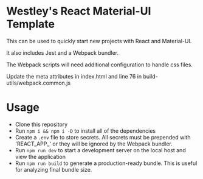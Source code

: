 # Westley's React Material-UI Template

This can be used to quickly start new projects with React and Material-UI.

It also includes Jest and a Webpack bundler.

The Webpack scripts will need additional configuration to handle css files.

Update the meta attributes in index.html and line 76 in build-utils/webpack.common.js

# Usage

-   Clone this repository
-   Run `npm i && npm i -D` to install all of the dependencies
-   Create a `.env` file to store secrets. All secrets must be prepended with 'REACT_APP\_' or they will be ignored by the Webpack bundler.
-   Run `npm run dev` to start a development server on the local host and view the application
-   Run `npm run build` to generate a production-ready bundle. This is useful for analyzing final bundle size.
